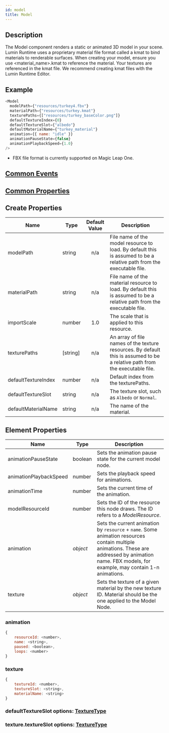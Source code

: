 ```yaml
---
id: model
title: Model
---
```

## Description
The Model component renders a static or animated 3D model in your scene. Lumin Runtime uses a proprietary material file format called a kmat to bind materials to renderable surfaces. When creating your model, ensure you use <material_name>.kmat to reference the material. Your textures are referenced in the kmat file. We recommend creating kmat files with the Lumin Runtime Editor.

## Example

```javascript
<Model
  modelPath={"resources/turkey4.fbx"}
  materialPath={"resources/turkey.kmat"}
  texturePaths={["resources/turkey_baseColor.png"]}
  defaultTextureIndex={0}
  defaultTextureSlot={"albedo"}
  defaultMaterialName={"turkey_material"}
  animation={{ name: "idle" }}
  animationPauseState={false}
  animationPlaybackSpeed={1.0}
/>
```

- FBX file format is currently supported on Magic Leap One.

## [Common Events](../types/Events.md)

## [Common Properties](../types/Properties.md)

## Create Properties

| Name                | Type     | Default Value | Description                                                                                                         |
| ------------------- | -------- | :-----------: | ------------------------------------------------------------------------------------------------------------------- |
| modelPath           | string   |      n/a      | File name of the model resource to load. By default this is assumed to be a relative path from the executable file.         |
| materialPath        | string   |      n/a      | File name of the material resource to load. By default this is assumed to be a relative path from the executable file.      |
| importScale         | number   |      1.0      | The scale that is applied to this resource.                                                                     |
| texturePaths        | [string] |      n/a      | An array of file names of the texture resources. By default this is assumed to be a relative path from the executable file. |
| defaultTextureIndex | number   |      n/a      | Default index from the texturePaths.                                                                                |
| defaultTextureSlot  | string   |      n/a      | The texture slot, such as `Albedo` or `Normal`.                                                                              |
| defaultMaterialName | string   |      n/a      | The name of the material.                                                                                               |

## Element Properties

| Name                   | Type     | Description                                                                                                                                                                             |
| ---------------------- | -------- | --------------------------------------------------------------------------------------------------------------------------------------------------------------------------------------- |
| animationPauseState    | boolean  | Sets the animation pause state for the current model node.                                                                                                                              |
| animationPlaybackSpeed | number   | Sets the playback speed for animations.                                                                                                                                                  |
| animationTime          | number   | Sets the current time of the animation.                                                                                                                                                  |
| modelResourceId        | number   | Sets the ID of the resource this node draws. The ID refers to a _ModelResource_.                                                                                                |
| animation              | _object_ | Sets the current animation by `resource` + `name`. Some animation resources contain multiple animations. These are addressed by animation name. FBX models, for example, may contain 1-n animations. |
| texture                | _object_ | Sets the texture of a given material by the new texture ID. Material should be the one applied to the Model Node.                                                                       |

### animation

```javascript
{
    resourceId: <number>,
    name: <string>,
    paused: <boolean>,
    loops: <number>
}
```

### texture

```javascript
{
    textureId: <number>,
    textureSlot: <string>,
    materialName: <string>
}
```

### defaultTextureSlot options: [TextureType](../types/TextureType.md)

### texture.textureSlot options: [TextureType](../types/TextureType.md)
